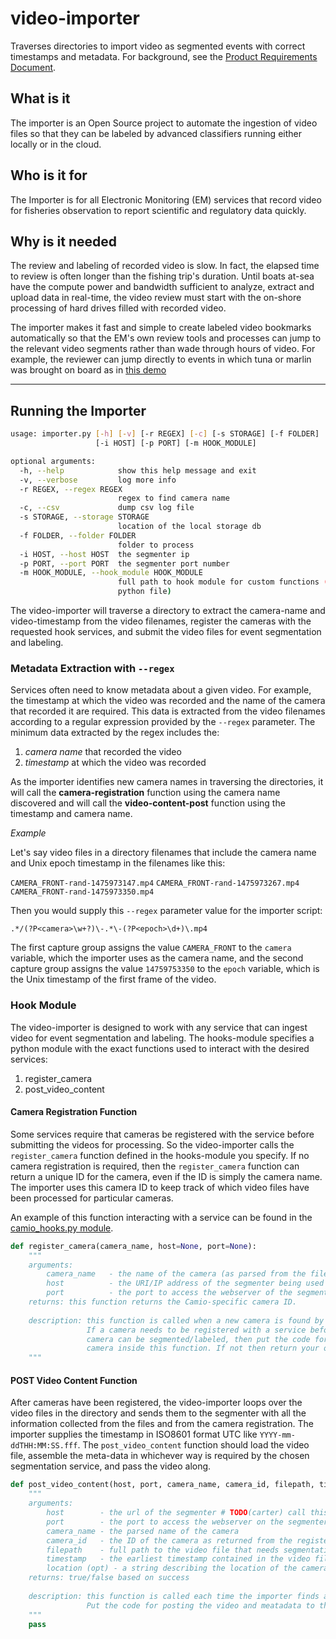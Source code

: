 video-importer
==============

Traverses directories to import video as segmented events with correct timestamps and metadata. 
For background, see the [Product Requirements Document](https://docs.google.com/document/d/1TTkzQqDA9KoKL5RvhYVJqtrcXoDJuwyFnCnorg_VM30/edit?usp=sharing).

## What is it
The importer is an Open Source project to automate the ingestion of video files so that they can be labeled by advanced classifiers
running either locally or in the cloud.

## Who is it for
The Importer is for all Electronic Monitoring (EM) services that record video for fisheries observation to report scientific and
regulatory data quickly.

## Why is it needed
The review and labeling of recorded video is slow. In fact, the elapsed time to review is often longer than the fishing trip's duration.
Until boats at-sea have the compute power and bandwidth sufficient to analyze, extract and upload data in real-time, the video review must
start with the on-shore processing of hard drives filled with recorded video. 

The importer makes it fast and simple to create labeled video bookmarks automatically so that the EM's own review tools and processes can
jump to the relevant video segments rather than wade through hours of video. For example, the reviewer can jump directly to events in
which tuna or marlin was brought on board as in [this demo](https://www.youtube.com/watch?v=0BUWRHd_jss&feature=youtu.be)


--------

## Running the Importer

```sh
usage: importer.py [-h] [-v] [-r REGEX] [-c] [-s STORAGE] [-f FOLDER]
                   [-i HOST] [-p PORT] [-m HOOK_MODULE]

optional arguments:
  -h, --help            show this help message and exit
  -v, --verbose         log more info
  -r REGEX, --regex REGEX
                        regex to find camera name
  -c, --csv             dump csv log file
  -s STORAGE, --storage STORAGE
                        location of the local storage db
  -f FOLDER, --folder FOLDER
                        folder to process
  -i HOST, --host HOST  the segmenter ip
  -p PORT, --port PORT  the segmenter port number
  -m HOOK_MODULE, --hook_module HOOK_MODULE
                        full path to hook module for custom functions (a
                        python file)
```

The video-importer will traverse a directory to extract the camera-name and video-timestamp from the video filenames,
register the cameras with the requested hook services, and submit the video files for event segmentation and labeling.

### Metadata Extraction with `--regex`

Services often need to know metadata about a given video. For example, the timestamp at which the video was recorded and 
the name of the camera that recorded it are required. 
This data is extracted from the video filenames according to a regular expression provided by the `--regex` parameter.
The minimum data extracted by the regex includes the:

1. *camera name* that recorded the video
2. *timestamp* at which the video was recorded

As the importer identifies new camera names in traversing the directories,  it will call the **camera-registration** function using
the camera name discovered and will call the **video-content-post** function using the timestamp and camera name.

*Example*

Let's say video files in a directory filenames that include the camera name and Unix epoch timestamp in the filenames like this:

`CAMERA_FRONT-rand-1475973147.mp4`
`CAMERA_FRONT-rand-1475973267.mp4`
`CAMERA_FRONT-rand-1475973350.mp4`

Then you would supply this `--regex` parameter value for the importer script:

`.*/(?P<camera>\w+?)\-.*\-(?P<epoch>\d+)\.mp4`

The first capture group assigns the value `CAMERA_FRONT` to the `camera` variable, which the importer uses as the camera name, and 
the second capture group assigns the value `14759753350` to the `epoch` variable, which is the Unix timestamp of the first frame of the video.


### Hook Module

The video-importer is designed to work with any service that can ingest video for event segmentation and labeling. 
The hooks-module specifies a python module with the exact functions used to interact with the desired services:

1. register_camera
2. post_video_content


#### Camera Registration Function

Some services require that cameras be registered with the service before submitting the videos for processing.
So the video-importer calls the `register_camera` function defined in the hooks-module you specify. 
If no camera registration is required, then the `register_camera` function can return a unique ID for the camera, even 
if the ID is simply the camera name. 
The importer uses this camera ID to keep track of which video files have been processed for particular cameras.

An example of this function interacting with a service can be found in the [camio_hooks.py module](https://github.com/CamioCam/examples/blob/master/batch_import/camio_hooks.py).

```python
def register_camera(camera_name, host=None, port=None):
    """
    arguments:
        camera_name   - the name of the camera (as parsed from the filename) 
        host          - the URI/IP address of the segmenter being used #TODO(carter) should be server with path?
        port          - the port to access the webserver of the segmenter
    returns: this function returns the Camio-specific camera ID.
                 
    description: this function is called when a new camera is found by the video-importer.
                 If a camera needs to be registered with a service before content from that
                 camera can be segmented/labeled, then put the code for registering the
                 camera inside this function. If not then return your own unique ID (even if just the camera name)
    """
```

#### POST Video Content Function

After cameras have been registered, the video-importer loops over the video files in the directory and sends
them to the segmenter with all the information collected from the files and from the camera registration.
The importer supplies the timestamp in ISO8601 format UTC like `YYYY-mm-ddTHH:MM:SS.fff`. 
The `post_video_content` function should load the video file, assemble the meta-data in whichever way is required by 
the chosen segmentation service, and pass the video along.


```python
def post_video_content(host, port, camera_name, camera_id, filepath, timestamp, latlng=None):
    """
    arguments:
        host        - the url of the segmenter # TODO(carter) call this url or server since host is confusing.
        port        - the port to access the webserver on the segmenter
        camera_name - the parsed name of the camera
        camera_id   - the ID of the camera as returned from the register_camera function
        filepath    - full path to the video file that needs segmentation
        timestamp   - the earliest timestamp contained in the video file
        location (opt) - a string describing the location of the camera (example lat-long)
    returns: true/false based on success
    
    description: this function is called each time the importer finds a video for a specific camera. 
                 Put the code for posting the video and meatadata to the segmenter inside this function.
    """
    pass
```
